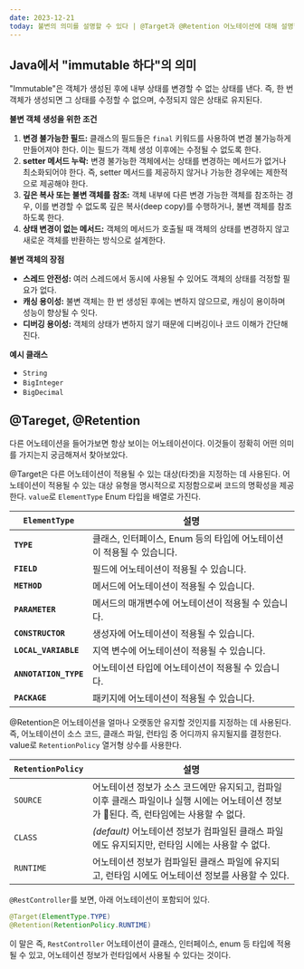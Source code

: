 ```yaml
---
date: 2023-12-21
today: 불변의 의미를 설명할 수 있다 | @Target과 @Retention 어노테이션에 대해 설명할 수 있다
---
```


## Java에서 "immutable 하다"의 의미

"Immutable"은 객체가 생성된 후에 내부 상태를 변경할 수 없는 상태를 낸다.
즉, 한 번 객체가 생성되면 그 상태를 수정할 수 없으며, 수정되지 않은 상태로 유지된다.

**불변 객체 생성을 위한 조건**

1. **변경 불가능한 필드:** 클래스의 필드들은 `final` 키워드를 사용하여 변경 불가능하게 만들어져야 한다. 이는 필드가 객체 생성 이후에는 수정될 수 없도록 한다.
2. **setter 메서드 누락:** 변경 불가능한 객체에서는 상태를 변경하는 메서드가 없거나 최소화되어야 한다. 즉, setter 메서드를 제공하지 않거나 가능한 경우에는 제한적으로 제공해야 한다.
3. **깊은 복사 또는 불변 객체를 참조:** 객체 내부에 다른 변경 가능한 객체를 참조하는 경우, 이를 변경할 수 없도록 깊은 복사(deep copy)를 수행하거나, 불변 객체를 참조하도록 한다.
4. **상태 변경이 없는 메서드:** 객체의 메서드가 호출될 때 객체의 상태를 변경하지 않고 새로운 객체를 반환하는 방식으로 설계한다.

**불변 객체의 장점**

- **스레드 안전성:** 여러 스레드에서 동시에 사용될 수 있어도 객체의 상태를 걱정할 필요가 없다.
- **캐싱 용이성:** 불변 객체는 한 번 생성된 후에는 변하지 않으므로, 캐싱이 용이하며 성능이 향상될 수 잇다.
- **디버깅 용이성:** 객체의 상태가 변하지 않기 때문에 디버깅이나 코드 이해가 간단해진다.

**예시 클래스**

- `String`
- `BigInteger`
- `BigDecimal`

## @Tareget, @Retention

다른 어노테이션을 들어가보면 항상 보이는 어노테이션이다. 이것들이 정확히 어떤 의미를 가지는지 궁금해져서 찾아보았다.

@Target은 다른 어노테이션이 적용될 수 있는 대상(타겟)을 지정하는 데 사용된다. 어노테이션이 적용될 수 있는 대상 유형을 명시적으로 지정함으로써 코드의 명확성을 제공한다.
`value`로 `ElementType` Enum 타입을 배열로 가진다.

| `ElementType`         | 설명                                                                  |
| --------------------- | --------------------------------------------------------------------- |
| **`TYPE`**            | 클래스, 인터페이스, Enum 등의 타입에 어노테이션이 적용될 수 있습니다. |
| **`FIELD`**           | 필드에 어노테이션이 적용될 수 있습니다.                               |
| **`METHOD`**          | 메서드에 어노테이션이 적용될 수 있습니다.                             |
| **`PARAMETER`**       | 메서드의 매개변수에 어노테이션이 적용될 수 있습니다.                  |
| **`CONSTRUCTOR`**     | 생성자에 어노테이션이 적용될 수 있습니다.                             |
| **`LOCAL_VARIABLE`**  | 지역 변수에 어노테이션이 적용될 수 있습니다.                          |
| **`ANNOTATION_TYPE`** | 어노테이션 타입에 어노테이션이 적용될 수 있습니다.                    |
| **`PACKAGE`**         | 패키지에 어노테이션이 적용될 수 있습니다.                             |

@Retention은 어노테이션을 얼마나 오랫동안 유지할 것인지를 지정하는 데 사용된다. 즉, 어노테이션이 소스 코드, 클래스 파일, 런타임 중 어디까지 유지될지를 결정한다.
value로 `RetentionPolicy` 열거형 상수를 사용한다.

| `RetentionPolicy` | 설명                                                                                                                                     |
| ----------------- | ---------------------------------------------------------------------------------------------------------------------------------------- |
| `SOURCE`          | 어노테이션 정보가 소스 코드에만 유지되고, 컴파일 이후 클래스 파일이나 실행 시에는 어노테이션 정보가 된다. 즉, 런타임에는 사용할 수 없다. |
| `CLASS`           | _(default)_ 어노테이션 정보가 컴파일된 클래스 파일에도 유지되지만, 런타임 시에는 사용할 수 없다.                                         |
| `RUNTIME`         | 어노테이션 정보가 컴파일된 클래스 파일에 유지되고, 런타임 시에도 어노테이션 정보를 사용할 수 있다.                                       |

`@RestController`를 보면, 아래 어노테이션이 포함되어 있다.

```java
@Target(ElementType.TYPE)
@Retention(RetentionPolicy.RUNTIME)
```

이 말은 즉, `RestController` 어노테이션이 클래스, 인터페이스, enum 등 타입에 적용될 수 있고, 어노테이션 정보가 런타임에서 사용될 수 있다는 것이다.

